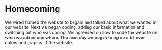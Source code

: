 # Homecoming
We wired framed the website to begain and talked about what we wanted in our website.
Next we began coding, adding our basic information and switching out who was coding.
We agreeded on how to code the website on what we added and where.
The next day we began to agrue a bit over colors and grapics of the website.
